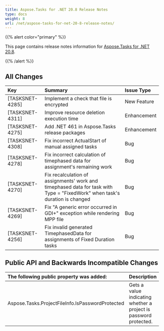 ```yaml
---
title: Aspose.Tasks for .NET 20.8 Release Notes
type: docs
weight: 8
url: /net/aspose-tasks-for-net-20-8-release-notes/
---
```


{{% alert color="primary" %}} 

This page contains release notes information for [Aspose.Tasks for .NET 20.8](https://downloads.aspose.com/tasks/net/new-releases/aspose.tasks-for-.net-20.8/).

{{% /alert %}} 
## **All Changes**

|**Key**|**Summary**|**Issue Type**|
| :- | :- | :- |
|[TASKSNET-4285]|Implement a check that file is encrypted | New Feature |
|[TASKSNET-4311]|Improve resource deletion execution time | Enhancement |
|[TASKSNET-4275]|Add .NET 461 in Aspose.Tasks release packages | Enhancement |
|[TASKSNET-4308]|Fix incorrect ActualStart of manual assigned tasks |Bug |
|[TASKSNET-4278]|Fix incorrect calculation of timephased data for assignment's remaining work | Bug | 
|[TASKSNET-4270]|Fix recalculation of assignments' work and timephased data for task with Type = "FixedWork" when task's duration is changed | Bug |
|[TASKSNET-4269]|Fix "A generic error occurred in GDI+" exception while rendering MPP file | Bug | 
|[TASKSNET-4256]|Fix invalid generated TimephasedData for assignments of Fixed Duration tasks | Bug | 

## **Public API and Backwards Incompatible Changes**

|**The following public property was added:** | **Description** |
| :- | :- |
| Aspose.Tasks.ProjectFileInfo.IsPasswordProtected | Gets a value indicating whether a project is password protected. |